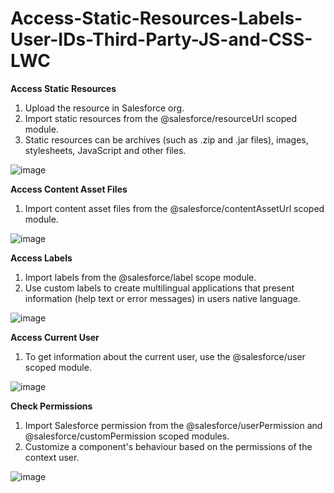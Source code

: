 # Access-Static-Resources-Labels-User-IDs-Third-Party-JS-and-CSS-LWC

**Access Static Resources**
1. Upload the resource in Salesforce org.
2. Import static resources from the @salesforce/resourceUrl scoped module.
3. Static resources can be archives (such as .zip and .jar files), images, stylesheets, JavaScript and other files.

![image](https://github.com/user-attachments/assets/eb04e7c2-4223-4270-b1ea-b62b8f0801d0)

**Access Content Asset Files**
1. Import content asset files from the @salesforce/contentAssetUrl scoped module.

![image](https://github.com/user-attachments/assets/5ec127a1-3928-4749-9933-968221b036d3)

**Access Labels**
1. Import labels from the @salesforce/label scope module.
2. Use custom labels to create multilingual applications that present information (help text or error messages) in users native language.

![image](https://github.com/user-attachments/assets/234b3dd8-7cd5-4f53-817a-65d8ef305772)

**Access Current User**
1. To get information about the current user, use the @salesforce/user scoped module.

 ![image](https://github.com/user-attachments/assets/bcfc8f5e-24d2-47e1-a796-103316f2f5c1)

**Check Permissions**
1. Import Salesforce permission from the @salesforce/userPermission and @salesforce/customPermission scoped modules.
2. Customize a component's behaviour based on the permissions of the context user.

![image](https://github.com/user-attachments/assets/858ca8c6-f391-47a7-8659-cb7cbc3ba057)
   
